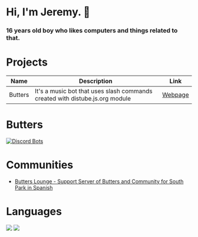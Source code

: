 # Hi, I'm Jeremy. 👋
### 16 years old boy who likes computers and things related to that.

# Projects

| Name | Description | Link |
|--------|-------------|--------|
| Butters | It's a music bot that uses slash commands created with distube.js.org module | [Webpage](https://sp.butters.ga) |

# Butters
[![Discord Bots](https://top.gg/api/widget/858815539005358090.svg)](https://top.gg/bot/858815539005358090)

# Communities
- [Butters Lounge - Support Server of Butters and Community for South Park in Spanish](https://discord.gg/hfgCdQpSd3)

# Languages

![](https://img.shields.io/badge/JavaScript-323330?style=for-the-badge&logo=javascript&logoColor=F7DF1E)
![](https://img.shields.io/badge/Lua-2C2D72?style=for-the-badge&logo=lua&logoColor=white)

